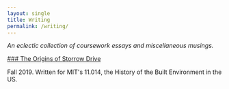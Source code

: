 ```yaml
---
layout: single
title: Writing
permalink: /writing/
---
```


*An eclectic collection of coursework essays and miscellaneous musings.*

[### The Origins of Storrow Drive](/writing/storrow.pdf)

Fall 2019. Written for MIT's 11.014, the History of the Built Environment in the US.

